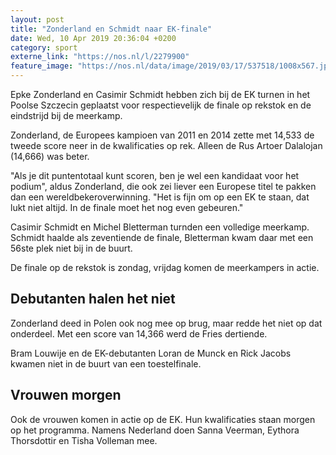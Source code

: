 ```yaml
---
layout: post
title: "Zonderland en Schmidt naar EK-finale"
date: Wed, 10 Apr 2019 20:36:04 +0200
category: sport
externe_link: "https://nos.nl/l/2279900"
feature_image: "https://nos.nl/data/image/2019/03/17/537518/1008x567.jpg"
---
```


<p>Epke Zonderland en Casimir Schmidt hebben zich bij de EK turnen in het Poolse Szczecin geplaatst voor respectievelijk de finale op rekstok en de eindstrijd bij de meerkamp.</p>
<p>Zonderland, de Europees kampioen van 2011 en 2014 zette met 14,533 de tweede score neer in de kwalificaties op rek. Alleen de Rus Artoer Dalalojan (14,666) was beter.</p>
<p>"Als je dit puntentotaal kunt scoren, ben je wel een kandidaat voor het podium", aldus Zonderland, die ook zei liever een Europese titel te pakken dan een wereldbekeroverwinning. "Het is fijn om op een EK te staan, dat lukt niet altijd. In de finale moet het nog even gebeuren."</p>
<p>Casimir Schmidt en Michel Bletterman turnden een volledige meerkamp. Schmidt haalde als zeventiende de finale, Bletterman kwam daar met een 56ste plek niet bij in de buurt.</p>
<p>De finale op de rekstok is zondag, vrijdag komen de meerkampers in actie.</p>
<h2>Debutanten halen het niet</h2>
<p>Zonderland deed in Polen ook nog mee op brug, maar redde het niet op dat onderdeel. Met een score van 14,366 werd de Fries dertiende. </p>
<p>Bram Louwije en de EK-debutanten Loran de Munck en Rick Jacobs kwamen niet in de buurt van een toestelfinale. </p>
<h2>Vrouwen morgen</h2>
<p>Ook de vrouwen komen in actie op de EK. Hun kwalificaties staan morgen op het programma. Namens Nederland doen Sanna Veerman, Eythora Thorsdottir en Tisha Volleman mee. </p>
